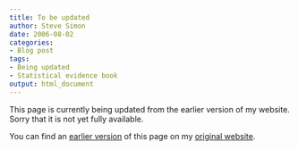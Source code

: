 ```yaml
---
title: To be updated
author: Steve Simon
date: 2006-08-02
categories:
- Blog post
tags:
- Being updated
- Statistical evidence book
output: html_document
---
```


This page is currently being updated from the earlier version of my website. Sorry that it is not yet fully available.

<!---More--->


You can find an [earlier version][sim1] of this page on my [original website][sim2].

[sim1]: http://www.pmean.com/08/Update060802.html
[sim2]: http://www.pmean.com/original_site.html
